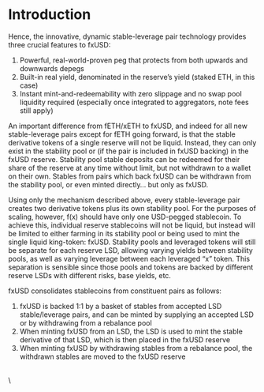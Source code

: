 # Introduction

Hence, the innovative, dynamic stable-leverage pair technology provides three crucial features to fxUSD:

1. Powerful, real-world-proven peg that protects from both upwards and downwards depegs
2. Built-in real yield, denominated in the reserve’s yield (staked ETH, in this case)
3. Instant mint-and-redeemability with zero slippage and no swap pool liquidity required (especially once integrated to aggregators, note fees still apply)

An important difference from fETH/xETH to fxUSD, and indeed for all new stable-leverage pairs except for fETH going forward, is that the stable derivative tokens of a single reserve will not be liquid. Instead, they can only exist in the stability pool or (if the pair is included in fxUSD backing) in the fxUSD reserve. Stability pool stable deposits can be redeemed for their share of the reserve at any time without limit, but not withdrawn to a wallet on their own. Stables from pairs which back fxUSD can be withdrawn from the stability pool, or even minted directly… but only as fxUSD.

Using only the mechanism described above, every stable-leverage pair creates two derivative tokens plus its own stability pool. For the purposes of scaling, however, f(x) should have only one USD-pegged stablecoin. To achieve this, individual reserve stablecoins will not be liquid, but instead will be limited to either farming in its stability pool or being used to mint the single liquid king-token: fxUSD. Stability pools and leveraged tokens will still be separate for each reserve LSD, allowing varying yields between stability pools, as well as varying leverage between each leveraged “x” token. This separation is sensible since those pools and tokens are backed by different reserve LSDs with different risks, base yields, etc.

fxUSD consolidates stablecoins from constituent pairs as follows:

1. fxUSD is backed 1:1 by a basket of stables from accepted LSD stable/leverage pairs, and can be minted by supplying an accepted LSD or by withdrawing from a rebalance pool
2. When minting fxUSD from an LSD, the LSD is used to mint the stable derivative of that LSD, which is then placed in the fxUSD reserve
3. When minting fxUSD by withdrawing stables from a rebalance pool, the withdrawn stables are moved to the fxUSD reserve

\
\
